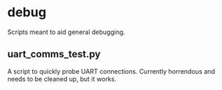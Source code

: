 # debug

Scripts meant to aid general debugging.

## uart_comms_test.py

A script to quickly probe UART connections. Currently horrendous and needs to be cleaned up, but it works.
